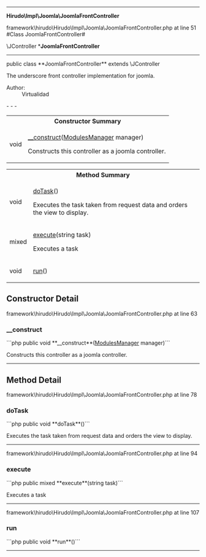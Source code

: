 - - -

**Hirudo\Impl\Joomla\JoomlaFrontController**
<div class="location">framework\hirudo\Hirudo\Impl\Joomla\JoomlaFrontController.php at line 51</div>
#Class JoomlaFrontController#

\JController
***JoomlaFrontController**


- - -

<p class="signature">public  class **JoomlaFrontController**
extends \JController

</p>

<div class="comment" id="overview_description"><p>The underscore front controller implementation for joomla.</p></div>

<dl>
<dt>Author:</dt>
<dd>Virtualidad</dd>
</dl>
- - -

<table id="summary_constructor">
<tr><th colspan="2">Constructor Summary</th></tr>
<tr>
<td class="type"> void</td>
<td class="description"><p class="name"><a href="#__construct">__construct</a>(<a href="../../../hirudo/core/modulesmanager.html">ModulesManager</a> manager)</p><p class="description">Constructs this controller as a joomla controller.</p></td>
</tr>
</table>

<table id="summary_method">
<tr><th colspan="2">Method Summary</th></tr>
<tr>
<td class="type"> void</td>
<td class="description"><p class="name"><a href="#doTask">doTask</a>()</p><p class="description">Executes the task taken from request data and orders the view to display.</p></td>
</tr>
<tr>
<td class="type"> mixed</td>
<td class="description"><p class="name"><a href="#execute">execute</a>(string task)</p><p class="description">Executes a task</p></td>
</tr>
<tr>
<td class="type"> void</td>
<td class="description"><p class="name"><a href="#run">run</a>()</p></td>
</tr>
</table>

<h2 id="detail_method">Constructor Detail</h2>
<div class="location">framework\hirudo\Hirudo\Impl\Joomla\JoomlaFrontController.php at line 63</div>
<h3 id="__construct()">__construct</h3>
```php
public  void **__construct**(<a href="../../../hirudo/core/modulesmanager.html">ModulesManager</a> manager)```
<div class="details">
<p>Constructs this controller as a joomla controller.</p></div>

- - -

<h2 id="detail_method">Method Detail</h2>
<div class="location">framework\hirudo\Hirudo\Impl\Joomla\JoomlaFrontController.php at line 78</div>
<h3 id="doTask()">doTask</h3>
```php
public  void **doTask**()```
<div class="details">
<p>Executes the task taken from request data and orders the view to display.</p></div>

- - -

<div class="location">framework\hirudo\Hirudo\Impl\Joomla\JoomlaFrontController.php at line 94</div>
<h3 id="execute()">execute</h3>
```php
public  mixed **execute**(string task)```
<div class="details">
<p>Executes a task</p></div>

- - -

<div class="location">framework\hirudo\Hirudo\Impl\Joomla\JoomlaFrontController.php at line 107</div>
<h3 id="run()">run</h3>
```php
public  void **run**()```
<div class="details">
</div>

- - -

